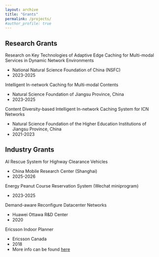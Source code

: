 ```yaml
---
layout: archive
title: "Grants"
permalink: /projects/
#author_profile: true
---
```




## Research Grants
Research on Key Technologies of Adaptive Edge Caching for Multi-modal Services in Dynamic Network Environments
 * National Natural Science Foundation of China (NSFC)
 * 2023-2025


Intelligent In-network Caching for Multi-modal Contents
 * Natural Science Foundation of Jiangsu Province, China
 * 2023-2025

Content Diversity-based Intelligent In-network Caching System for ICN Networks
 * Natural Science Foundation of the Higher Education Institutions of Jiangsu Province, China
 * 2021-2023



## Industry Grants
AI Rescue System for Highway Clearance Vehicles
* China Mobile Research Center (Shanghai)
* 2025-2026

Energy Peanut Course Reservation System (Wechat miniprogram)
* 2023-2025

Demand-aware Reconfigure Datacenter Networks
 * Huawei Ottawa R&D Center
 * 2020

Ericsson Indoor Planner
 * Ericsson Canada
 * 2018
 * More info can be found [here](https://www.ericsson.com/en/portfolio/networks/ericsson-radio-system/radio/small-cells/indoor/ericsson-indoor-planner)

